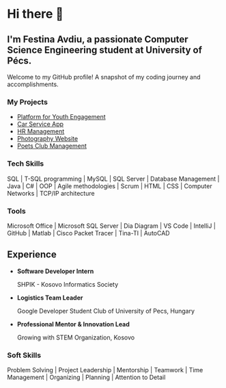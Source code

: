 # Hi there 👋
## I'm Festina Avdiu, a passionate Computer Science Engineering student at University of Pécs.

 Welcome to my GitHub profile! A snapshot of my coding journey and accomplishments.


### My Projects

- [Platform for Youth Engagement](https://github.com/FestinaAvdiu/Java-Project)
- [Car Service App](https://github.com/FestinaAvdiu/Java-Project)
- [HR Management](https://github.com/FestinaAvdiu/Java-Project)
- [Photography Website](https://github.com/FestinaAvdiu/Java-Project)
- [Poets Club Management](https://github.com/FestinaAvdiu/Java-Project)


### Tech Skills
  SQL | T-SQL programming | MySQL | SQL Server | Database Management | Java | C# | OOP | Agile methodologies | Scrum | HTML | CSS | Computer Networks | TCP/IP architecture
  
### Tools
Microsoft Office | Microsoft SQL Server | Dia Diagram | VS Code | IntelliJ | GitHub | Matlab | Cisco Packet Tracer | Tina-TI | AutoCAD


## Experience
- **Software Developer Intern**
  
  SHPIK - Kosovo Informatics Society
- **Logistics Team Leader**
  
  Google Developer Student Club of University of Pecs, Hungary
- **Professional Mentor & Innovation Lead**
  
  Growing with STEM Organization, Kosovo

### Soft Skills
Problem Solving | Project Leadership | Mentorship | Teamwork | Time Management | Organizing | Planning | Attention to Detail 
